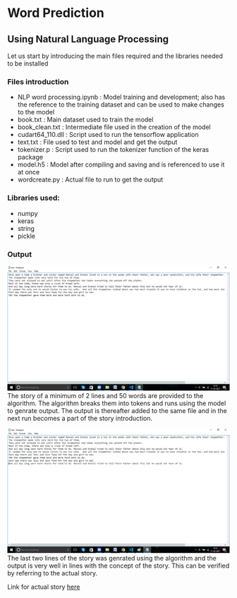# Word Prediction

## Using Natural Language Processing


Let us start by introducing the main files required and the libraries needed to be installed

### Files introduction

* NLP word processing.ipynb : Model training and development; also has the reference to the training dataset and can be used to make changes to the model
* book.txt : Main dataset used to train the model
* book_clean.txt : Intermediate file used in the creation of the model
* cudart64_110.dll : Script used to run the tensorflow application
* text.txt : File used to test and model and get the output
* tokenizer.p : Script used to run the tokenizer function of the keras package
* model.h5 : Model after compiling and saving and is referenced to use it at once
* wordcreate.py : Actual file to run to get the output


### Libraries used:

* numpy
* keras
* string
* pickle


### Output

![Before](images/p1.png)
The story of a minimum of 2 lines and 50 words are provided to the algorithm. The algorithm breaks them into tokens and runs using the model to genrate output. The output is thereafter added to the same file and in the next run becomes a part of the story introduction.

![After](images/p2.png)
The last two lines of the story was genrated using the algorithm and the output is very well in lines with the concept of the story. This can be verified by referring to the actual story. 

Link for actual story [here](https://storiestogrowby.org/story/hansel-and-gretel-bedtime-stories-for-kids/)


